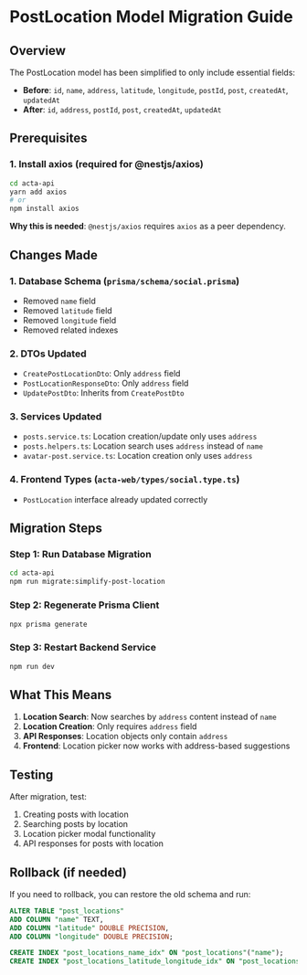 # PostLocation Model Migration Guide

## Overview

The PostLocation model has been simplified to only include essential fields:

- **Before**: `id`, `name`, `address`, `latitude`, `longitude`, `postId`, `post`, `createdAt`, `updatedAt`
- **After**: `id`, `address`, `postId`, `post`, `createdAt`, `updatedAt`

## Prerequisites

### 1. Install axios (required for @nestjs/axios)

```bash
cd acta-api
yarn add axios
# or
npm install axios
```

**Why this is needed**: `@nestjs/axios` requires `axios` as a peer dependency.

## Changes Made

### 1. Database Schema (`prisma/schema/social.prisma`)

- Removed `name` field
- Removed `latitude` field
- Removed `longitude` field
- Removed related indexes

### 2. DTOs Updated

- `CreatePostLocationDto`: Only `address` field
- `PostLocationResponseDto`: Only `address` field
- `UpdatePostDto`: Inherits from `CreatePostDto`

### 3. Services Updated

- `posts.service.ts`: Location creation/update only uses `address`
- `posts.helpers.ts`: Location search uses `address` instead of `name`
- `avatar-post.service.ts`: Location creation only uses `address`

### 4. Frontend Types (`acta-web/types/social.type.ts`)

- `PostLocation` interface already updated correctly

## Migration Steps

### Step 1: Run Database Migration

```bash
cd acta-api
npm run migrate:simplify-post-location
```

### Step 2: Regenerate Prisma Client

```bash
npx prisma generate
```

### Step 3: Restart Backend Service

```bash
npm run dev
```

## What This Means

1. **Location Search**: Now searches by `address` content instead of `name`
2. **Location Creation**: Only requires `address` field
3. **API Responses**: Location objects only contain `address`
4. **Frontend**: Location picker now works with address-based suggestions

## Testing

After migration, test:

1. Creating posts with location
2. Searching posts by location
3. Location picker modal functionality
4. API responses for posts with location

## Rollback (if needed)

If you need to rollback, you can restore the old schema and run:

```sql
ALTER TABLE "post_locations"
ADD COLUMN "name" TEXT,
ADD COLUMN "latitude" DOUBLE PRECISION,
ADD COLUMN "longitude" DOUBLE PRECISION;

CREATE INDEX "post_locations_name_idx" ON "post_locations"("name");
CREATE INDEX "post_locations_latitude_longitude_idx" ON "post_locations"("latitude", "longitude");
```
